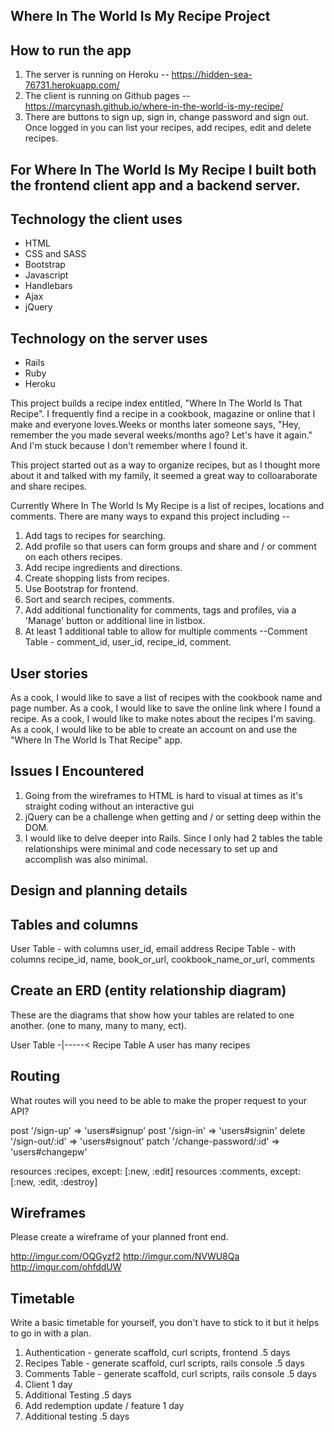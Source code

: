 ## Where In The World Is My Recipe Project

## How to run the app

1. The server is running on Heroku -- https://hidden-sea-76731.herokuapp.com/
2. The client is running on Github pages -- https://marcynash.github.io/where-in-the-world-is-my-recipe/
3. There are buttons to sign up, sign in, change password and sign out. Once logged in you can list your recipes, add recipes, edit and delete recipes.


## For Where In The World Is My Recipe I built both the frontend client app and a backend server.

## Technology the client uses

- HTML
- CSS and SASS
- Bootstrap
- Javascript
- Handlebars
- Ajax
- jQuery

## Technology on the server uses

- Rails
- Ruby
- Heroku

This project builds a recipe index entitled, "Where In The World Is That Recipe". I frequently find a recipe in a cookbook, magazine or online that I make and everyone loves.Weeks or months later someone says, "Hey, remember the <recipe> you made several weeks/months ago? Let's have it again." And I'm stuck because I don't remember where I found it.

This project started out as a way to organize recipes, but as I thought more about it and talked with my family, it seemed a great way to colloaraborate and share recipes.

Currently Where In The World Is My Recipe is a list of recipes, locations and comments. There are many ways to expand this project including --

1. Add tags to recipes for searching.
2. Add profile so that users can form groups and share and / or comment on each others recipes.
3. Add recipe ingredients and directions.
4. Create shopping lists from recipes.
5. Use Bootstrap for frontend.
6. Sort and search recipes, comments.
7. Add additional functionality for comments, tags and profiles, via a 'Manage' button or additional line in listbox.
8. At least 1 additional table to allow for multiple comments --Comment Table - comment_id, user_id, recipe_id, comment.

## User stories

As a cook, I would like to save a list of recipes with the cookbook name and page number.
As a cook, I would like to save the online link where I found a recipe.
As a cook, I would like to make notes about the recipes I'm saving.
As a cook, I would like to be able to create an account on and use the "Where In The World Is That Recipe" app.

## Issues I Encountered

1. Going from the wireframes to HTML is hard to visual at times as it's straight coding without an interactive gui
2. jQuery can be a challenge when getting and / or setting deep within the DOM.
3. I would like to delve deeper into Rails. Since I only had 2 tables the table relationships were minimal and code necessary to set up and accomplish was also minimal.


## Design and planning details

## Tables and columns

User Table - with columns user_id, email address
Recipe Table - with columns recipe_id, name, book_or_url, cookbook_name_or_url, comments

## Create an ERD (entity relationship diagram)

These are the diagrams that show how your tables are related to one another.
(one to many, many to many, ect).

User Table -|-----< Recipe Table          A user has many recipes

<!-- Recipe Table -|----< Comment Table        A recipe has many comments -->

## Routing

What routes will you need to be able to make the proper request to your API?

  post '/sign-up' => 'users#signup'
  post '/sign-in' => 'users#signin'
  delete '/sign-out/:id' => 'users#signout'
  patch '/change-password/:id' => 'users#changepw'

  resources :recipes, except: [:new, :edit]
  resources :comments, except: [:new, :edit, :destroy]

## Wireframes

Please create a wireframe of your planned front end.

http://imgur.com/OQGyzf2
http://imgur.com/NVWU8Qa
http://imgur.com/ohfddUW


## Timetable

Write a basic timetable for yourself, you don't have to stick to it but it
helps to go in with a plan.

1. Authentication - generate scaffold, curl scripts, frontend            .5 days
2. Recipes Table - generate scaffold, curl scripts, rails console        .5 days
3. Comments Table - generate scaffold, curl scripts, rails console       .5 days
4. Client                                                                 1 day
5. Additional Testing                                                    .5 days
6. Add redemption update / feature                                        1 day
7. Additional testing                                                    .5 days
